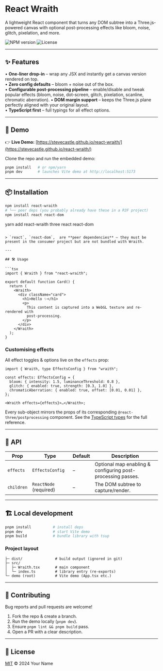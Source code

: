 # React Wraith

A lightweight React component that turns any DOM subtree into a Three.js-powered canvas with optional post-processing effects like bloom, noise, glitch, pixelation, and more.

![NPM version](https://img.shields.io/npm/v/react-wraith?color=cb3837&logo=npm&style=flat-square)
![License](https://img.shields.io/github/license/stevecastle/react-wraith?style=flat-square)

---

## ✨ Features

• **One-liner drop-in** – wrap any JSX and instantly get a canvas version rendered on top.  
• **Zero config defaults** – bloom + noise out of the box.  
• **Configurable post-processing pipeline** – enable/disable and tweak popular effects (bloom, noise, dot-screen, glitch, pixelation, scanline, chromatic aberration).
• **DOM margin support** – keeps the Three.js plane perfectly aligned with your original layout.  
• **TypeScript first** – full typings for all effect options.

---

## 🚀 Demo

👉 **Live Demo:** [https://stevecastle.github.io/react-wraith/](https://stevecastle.github.io/react-wraith/)

Clone the repo and run the embedded demo:

```bash
pnpm install   # or npm/yarn
pnpm dev       # launches Vite demo at http://localhost:5173
```

---

## 📦 Installation

```bash
npm install react-wraith
# └── peer deps (you probably already have these in a R3F project)
npm install react react-dom

```

yarn add react-wraith three react react-dom

````

> `react`, `react-dom`,  are **peer dependencies** – they must be present in the consumer project but are not bundled with Wraith.

---

## 🛠 Usage

```tsx
import { Wraith } from "react-wraith";

export default function Card() {
  return (
    <Wraith>
      <div className="card">
        <h1>Hello ✨</h1>
        <p>
          This content is captured into a WebGL texture and re-rendered with
          post-processing.
        </p>
      </div>
    </Wraith>
  );
}
````

### Customising effects

All effect toggles & options live on the `effects` prop:

```tsx
import { Wraith, type EffectsConfig } from "wraith";

const effects: EffectsConfig = {
  bloom: { intensity: 1.5, luminanceThreshold: 0.8 },
  glitch: { enabled: true, strength: [0.3, 1.0] },
  chromaticAberration: { enabled: true, offset: [0.01, 0.01] },
};

<Wraith effects={effects}>…</Wraith>;
```

Every sub-object mirrors the props of its corresponding `@react-three/postprocessing` component. See the [TypeScript types](./src/Wraith.tsx) for the full reference.

---

## 📑 API

| Prop       | Type                   | Default | Description                                                 |
| ---------- | ---------------------- | ------- | ----------------------------------------------------------- |
| `effects`  | `EffectsConfig`        | –       | Optional map enabling & configuring post-processing passes. |
| `children` | `ReactNode` (required) | –       | The DOM subtree to capture/render.                          |

---

## 🏗️ Local development

```bash
pnpm install          # install deps
pnpm dev              # start Vite demo
pnpm build            # bundle library with tsup
```

### Project layout

```
├─ dist/               # build output (ignored in git)
├─ src/
│  ├─ Wraith.tsx       # main component
│  └─ index.ts         # library entry (re-exports)
└─ demo (root)         # Vite demo (App.tsx etc.)
```

---

## 🤝 Contributing

Bug reports and pull requests are welcome!

1. Fork the repo & create a branch.
2. Run the demo locally (`pnpm dev`).
3. Ensure `pnpm lint && pnpm build` pass.
4. Open a PR with a clear description.

---

## 📜 License

[MIT](LICENSE) © 2024 Your Name
